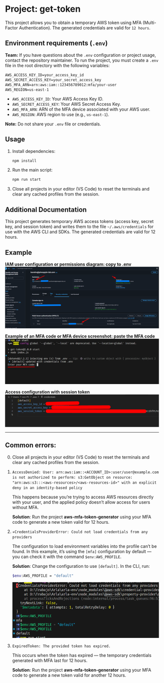 # Project: get-token

This project allows you to obtain a temporary AWS token using MFA (Multi-Factor Authentication). The generated credentials are valid for `12 hours`.

## Environment requirements (`.env`)

**Team:** If you have questions about the `.env` configuration or project usage, contact the repository maintainer.
To run the project, you must create a `.env` file in the root directory with the following variables:

```
AWS_ACCESS_KEY_ID=your_access_key_id
AWS_SECRET_ACCESS_KEY=your_secret_access_key
AWS_MFA_ARN=arn:aws:iam::123456789012:mfa/your-user
AWS_REGION=us-east-1
```

- `AWS_ACCESS_KEY_ID`: Your AWS Access Key ID.
- `AWS_SECRET_ACCESS_KEY`: Your AWS Secret Access Key.
- `AWS_MFA_ARN`: ARN of the MFA device associated with your AWS user.
- `AWS_REGION`: AWS region to use (e.g., `us-east-1`).

**Note:** Do not share your `.env` file or credentials.

## Usage

1. Install dependencies:
   ```sh
   npm install
   ```
2. Run the main script:
   ```sh
   npm run start
   ```
3. Close all <arla> projects in your editor (VS Code) to reset the terminals and clear any cached profiles from the session.

## Additional Documentation

This project generates temporary AWS access tokens (access key, secret key, and session token) and writes them to the file `~/.aws/credentials` for use with the AWS CLI and SDKs. The generated credentials are valid for 12 hours.

## Example

**IAM user configuration or permissions diagram: copy to .env**
![IAM user configuration](doc/user-iam.png)

**Example of an MFA code or MFA device screenshot: paste the MFA code**
![MFA code example](doc/mfa%20code.png)

**Access configuration with session token**
![Access configuration](doc/acces.png)

---

## Common errors:

0. Close all <arla> projects in your editor (VS Code) to reset the terminals and clear any cached profiles from the session.

1. `AccessDenied: User: arn:aws:iam::<ACCOUNT_ID>:user/user@example.com is not authorized to perform: s3:GetObject on resource: "arn:aws:s3:::<aws-resources>/<aws-resources-id>" with an explicit deny in an identity-based policy`

   This happens because you’re trying to access AWS resources directly with your user, and the applied policy doesn’t allow access for users without MFA.

   **Solution**: Run the project **aws-mfa-token-generator** using your MFA code to generate a new token valid for 12 hours.

2. `✈CredentialsProviderError: Could not load credentials from any providers`

   The configuration to load environment variables into the profile can’t be found.
   In this example, it’s using the `[mfa]` configuration by default — you can check it with the command `$env:AWS_PROFILE`.

   **Solution**: Change the configuration to use `[default]`.
   In the CLI, run:

   ```bash
   $env:AWS_PROFILE = "default"
   ```

   ![MFA code example](doc/AWS_PROFILE_erro.png)

3. `ExpiredToken: The provided token has expired.`

   This occurs when the token has expired — the temporary credentials generated with MFA last for 12 hours.

   **Solution**: Run the project **aws-mfa-token-generator** using your MFA code to generate a new token valid for another 12 hours.